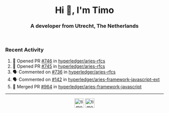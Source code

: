 <h1 align="center">Hi 👋, I'm Timo</h1>
<h3 align="center">A developer from Utrecht, The Netherlands</h3>
<br/>
<!-- https://github.com/rahuldkjain/github-profile-readme-generator --!>

<!--  <p align="left"><img src="https://github-readme-stats.vercel.app/api?username=timoglastra&show_icons=true&count_private=true&" alt="timoglastra" /></p> --!>

<!--
Github language stats
<p align="left"><img src="https://github-readme-stats.vercel.app/api/top-langs/?username=timoglastra&layout=compact" alt="timoglastra" /><p>
-->

<!-- Codestats language stats -->
<!-- <p align="left"><img src="https://codestats-readme.vercel.app/api/top-langs/?username=timoglastra&layout=compact&language_count=12" alt="timoglastra" /><p>    --!>
  
<h3>Recent Activity</h3>

<!--START_SECTION:activity-->
1. 💪 Opened PR [#746](https://github.com/hyperledger/aries-rfcs/pull/746) in [hyperledger/aries-rfcs](https://github.com/hyperledger/aries-rfcs)
2. 💪 Opened PR [#745](https://github.com/hyperledger/aries-rfcs/pull/745) in [hyperledger/aries-rfcs](https://github.com/hyperledger/aries-rfcs)
3. 🗣 Commented on [#736](https://github.com/hyperledger/aries-rfcs/issues/736) in [hyperledger/aries-rfcs](https://github.com/hyperledger/aries-rfcs)
4. 🗣 Commented on [#142](https://github.com/hyperledger/aries-framework-javascript-ext/issues/142) in [hyperledger/aries-framework-javascript-ext](https://github.com/hyperledger/aries-framework-javascript-ext)
5. 🎉 Merged PR [#964](https://github.com/hyperledger/aries-framework-javascript/pull/964) in [hyperledger/aries-framework-javascript](https://github.com/hyperledger/aries-framework-javascript)
<!--END_SECTION:activity-->

---

<p align="center">
<a href="https://twitter.com/timoglastra" target="blank"><img align="center" src="https://cdn.jsdelivr.net/npm/simple-icons@3.0.1/icons/twitter.svg" alt="timoglastra" height="30" width="30" /></a>
<a href="https://linkedin.com/in/timoglastra" target="blank"><img align="center" src="https://cdn.jsdelivr.net/npm/simple-icons@3.0.1/icons/linkedin.svg" alt="timoglastra" height="30" width="30" /></a>
</p>



